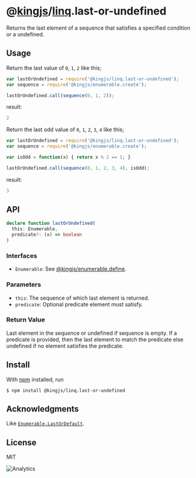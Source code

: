 # @[kingjs](https://www.npmjs.com/package/kingjs)/[linq](https://www.npmjs.com/package/@kingjs/linq).last-or-undefined
Returns the last element of a sequence that satisfies a specified condition or a undefined.
## Usage
Return the last value of `0`, `1`, `2` like this;
```js
var lastOrUndefined = require('@kingjs/linq.last-or-undefined');
var sequence = require('@kingjs/enumerable.create');

lastOrUndefined.call(sequence(0, 1, 2));
```
result:
```js
2
```
Return the last odd value of `0`, `1`, `2`, `3`, `4` like this;
```js
var lastOrUndefined = require('@kingjs/linq.last-or-undefined');
var sequence = require('@kingjs/enumerable.create');

var isOdd = function(x) { return x % 2 == 1; }

lastOrUndefined.call(sequence(0, 1, 2, 3, 4), isOdd);
```
result:
```js
3
```

## API
```ts
declare function lastOrUndefined(
  this: Enumerable,
  predicate?: (x) => boolean
)
```

### Interfaces
- `Enumerable`: See [@kingjs/enumerable.define](https://www.npmjs.com/package/@kingjs/enumerable.define).

### Parameters
- `this`: The sequence of which last element is returned.
- `predicate`: Optional predicate element must satisfy. 

### Return Value
Last element in the sequence or undefined if sequence is empty. If a predicate is provided, then the last element to match the predicate else undefined if no element satisfies the predicate.

## Install
With [npm](https://npmjs.org/) installed, run

```
$ npm install @kingjs/linq.last-or-undefined
```

## Acknowledgments
Like [`Enumerable.LastOrDefault`](https://msdn.microsoft.com/en-us/library/bb548915(v=vs.110).aspx).

## License

MIT

![Analytics](https://analytics.kingjs.net/linq/last-or-undefined)